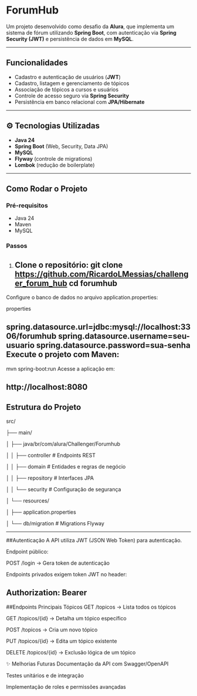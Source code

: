# ForumHub

Um projeto desenvolvido como desafio da **Alura**, que implementa um sistema de fórum utilizando **Spring Boot**, com autenticação via **Spring Security (JWT)** e persistência de dados em **MySQL**.

---

##  Funcionalidades

- Cadastro e autenticação de usuários (**JWT**)
- Cadastro, listagem e gerenciamento de tópicos
- Associação de tópicos a cursos e usuários
- Controle de acesso seguro via **Spring Security**
- Persistência em banco relacional com **JPA/Hibernate**

---

## ⚙ Tecnologias Utilizadas

- **Java 24**
- **Spring Boot** (Web, Security, Data JPA)
- **MySQL**
- **Flyway** (controle de migrations)
- **Lombok** (redução de boilerplate)

---

##  Como Rodar o Projeto

### Pré-requisitos

- Java 24
- Maven
- MySQL

### Passos

1. Clone o repositório:
   git clone https://github.com/RicardoLMessias/challenger_forum_hub
   cd forumhub
   ---
   
Configure o banco de dados no arquivo application.properties:

properties

spring.datasource.url=jdbc:mysql://localhost:3306/forumhub
spring.datasource.username=seu-usuario
spring.datasource.password=sua-senha
Execute o projeto com Maven:
---

mvn spring-boot:run
Acesse a aplicação em:


http://localhost:8080
---
##  Estrutura do Projeto

src/

 ├── main/
 
 │   ├── java/br/com/alura/Challenger/Forumhub
 
 │   │    ├── controller     # Endpoints REST
 
 │   │    ├── domain         # Entidades e regras de negócio
 
 │   │    ├── repository     # Interfaces JPA
 
 │   │    └── security       # Configuração de segurança
 
 │   └── resources/
 
 │        ├── application.properties
 
 │        └── db/migration   # Migrations Flyway

 
---
##Autenticação
A API utiliza JWT (JSON Web Token) para autenticação.

Endpoint público:

POST /login → Gera token de autenticação

Endpoints privados exigem token JWT no header:


Authorization: Bearer <token>
---
##Endpoints Principais
Tópicos
GET /topicos → Lista todos os tópicos

GET /topicos/{id} → Detalha um tópico específico

POST /topicos → Cria um novo tópico

PUT /topicos/{id} → Edita um tópico existente

DELETE /topicos/{id} → Exclusão lógica de um tópico

✨ Melhorias Futuras
Documentação da API com Swagger/OpenAPI

Testes unitários e de integração

Implementação de roles e permissões avançadas
